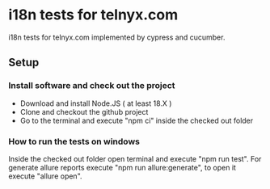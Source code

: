 # i18n tests for telnyx.com

i18n tests for telnyx.com implemented by cypress and cucumber.
## Setup

### Install software and check out the project

- Download and install Node.JS ( at least 18.X )
- Clone and checkout the github project
- Go to the terminal and execute "npm ci" inside the checked out folder

### How to run the tests on windows
Inside the checked out folder open terminal and execute "npm run test".
For generate allure reports execute "npm run allure:generate", to open it execute "allure open".